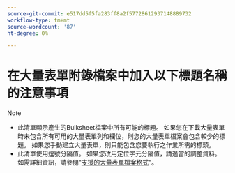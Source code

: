 ```yaml
---
source-git-commit: e517dd5f5fa283ff8a2f57728612937148889732
workflow-type: tm+mt
source-wordcount: '87'
ht-degree: 0%

---
```

# 在大量表單附錄檔案中加入以下標題名稱的注意事項

>[!NOTE]
>
>* 此清單顯示產生的Bulksheet檔案中所有可能的標題。 如果您在下載大量表單時未包含所有可用的大量表單列和欄位，則您的大量表單檔案會包含較少的標題。 如果您手動建立大量表單，則只能包含您要執行之作業所需的標頭。
>* 此清單使用逗號分隔值。 如果您改用定位字元分隔值，請適當的調整資料。 如需詳細資訊，請參閱&quot;[支援的大量表單檔案格式](/help/search-social-commerce/campaign-management/bulksheets/bulksheet-data-formats/bulksheet-file-formats.md)&quot;。
